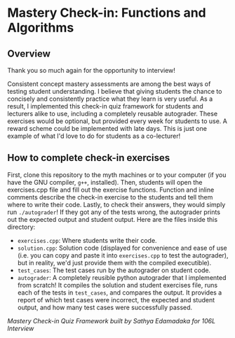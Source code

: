 # Mastery Check-in: Functions and Algorithms
## Overview
Thank you so much again for the opportunity to interview!  

Consistent concept mastery assessments are among the best ways of testing student understanding. I believe that giving students the chance to concisely and consistently practice what they learn is very useful. As a result, I implemented this check-in quiz framework for students and lecturers alike to use, including a completely reusable autograder. These exercises would be optional, but provided every week for students to use. A reward scheme could be implemented with late days. This is just one example of what I'd love to do for students as a co-lecturer! 

## How to complete check-in exercises
First, clone this repository to the myth machines or to your computer (if you have the GNU compiler, `g++`, installed). Then, students will open the exercises.cpp file and fill out the exercise functions. Function and inline comments describe the check-in exercise to the students and tell them where to write their code. Lastly, to check their answers, they would simply run `./autograder`! If they got any of the tests wrong, the autograder prints out the expected output and student output. Here are the files inside this directory:
- `exercises.cpp`: Where students write their code.
- `solution.cpp`: Solution code (displayed for convenience and ease of use (i.e. you can copy and paste it into `exercises.cpp` to test the autograder), but in reality, we'd just provide them with the compiled executible).
- `test_cases`: The test cases run by the autograder on student code.
- `autograder`: A completely reusible python autograder that I implemented from scratch! It compiles the solution and student exercises file, runs each of the tests in `test_cases`, and compares the output. It provides a report of which test cases were incorrect, the expected and student output, and how many test cases were successfully passed.

*Mastery Check-in Quiz Framework built by Sathya Edamadaka for 106L Interview*
